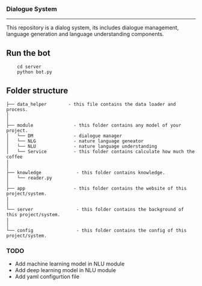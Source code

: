 ### Dialogue System

-------------------------------------------------------------------------
This repository is a dialog system, its includes dialogue management, language generation and language understanding components.

Run the bot
--------------
```
    cd server
    python bot.py
```

Folder structure
--------------
```
├── data_helper        - this file contains the data loader and process.
│
│
├── module               - this folder contains any model of your project.
│   └── DM               - dialogue manager
│   └── NLG              - nature language geneator
│   └── NLU              - nature language understanding
│   └── Service          - this folder contains calculate how much the coffee
│
│
├── knowledge             - this folder contains knowledge.
│   └── reader.py
│   
├── app                  - this folder contains the website of this project/system.
|
│ 
└── server                - this folder contains the background of this project/system.
|
│ 
└── config                - this folder contains the config of this project/system.

```

### TODO
- Add machine learning model in NLU module
- Add deep learning model in NLU module
- Add yaml configurtion file